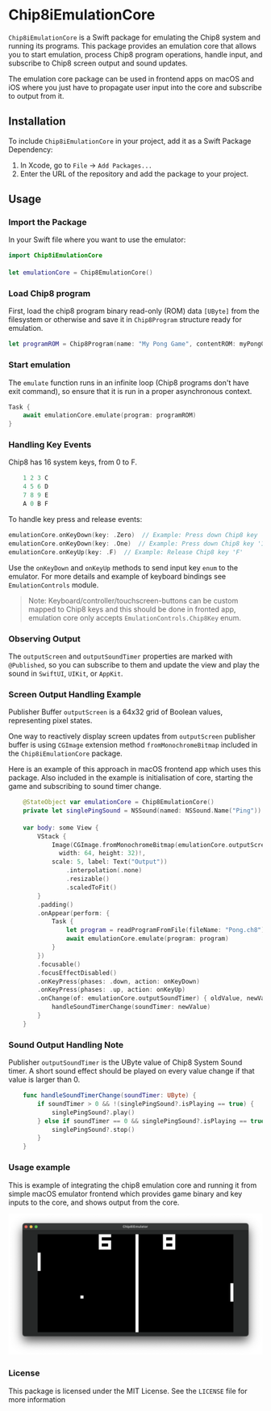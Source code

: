 # Chip8iEmulationCore

`Chip8iEmulationCore` is a Swift package for emulating the Chip8 system and running its programs. This package provides an emulation core that allows you to start emulation, process Chip8 program operations, handle input, and subscribe to Chip8 screen output and sound updates. 

The emulation core package can be used in frontend apps on macOS and iOS where you just have to propagate user input into the core and subscribe to output from it.

## Installation

To include `Chip8iEmulationCore` in your project, add it as a Swift Package Dependency:

1. In Xcode, go to `File` -> `Add Packages...`
2. Enter the URL of the repository and add the package to your project.

## Usage

### Import the Package

In your Swift file where you want to use the emulator:

```swift
import Chip8iEmulationCore

let emulationCore = Chip8EmulationCore()
```

### Load Chip8 program
First, load the chip8 program binary read-only (ROM) data `[UByte]` from the filesystem or otherwise and save it in `Chip8Program` structure ready for emulation.

```swift
let programROM = Chip8Program(name: "My Pong Game", contentROM: myPongGameROMData)
```

### Start emulation

The `emulate` function runs in an infinite loop (Chip8 programs don't have exit command), so ensure that it is run in a proper asynchronous context.
```swift
Task {
    await emulationCore.emulate(program: programROM)
}
```

### Handling Key Events
Chip8 has 16 system keys, from 0 to F. 
```swift
    1 2 3 C
    4 5 6 D
    7 8 9 E
    A 0 B F
```
To handle key press and release events:
```swift
emulationCore.onKeyDown(key: .Zero)  // Example: Press down Chip8 key '0'
emulationCore.onKeyDown(key: .One)  // Example: Press down Chip8 key '1'
emulationCore.onKeyUp(key: .F)  // Example: Release Chip8 key 'F'
```
Use the `onKeyDown` and `onKeyUp` methods to send input key `enum` to the emulator. For more details and example of keyboard bindings see `EmulationControls` module. 

> Note: Keyboard/controller/touchscreen-buttons can be custom mapped to Chip8 keys and this should be done in fronted app, emulation core only accepts `EmulationControls.Chip8Key` enum.

### Observing Output
The `outputScreen` and `outputSoundTimer` properties are marked with `@Published`, so you can subscribe to them and update the view and play the sound in `SwiftUI`, `UIKit`, or `AppKit`. 

### Screen Output Handling Example

Publisher Buffer `outputScreen` is a 64x32 grid of Boolean values, representing pixel states.

One way to reactively display screen updates from `outputScreen` publisher buffer is using `CGImage` extension method `fromMonochromeBitmap` included in the `Chip8iEmulationCore` package.

Here is an example of this approach in macOS frontend app which uses this package. Also included in the example is initialisation of core, starting the game and subscribing to sound timer change.

```swift
    @StateObject var emulationCore = Chip8EmulationCore()
    private let singlePingSound = NSSound(named: NSSound.Name("Ping"))

    var body: some View {
        VStack {
            Image(CGImage.fromMonochromeBitmap(emulationCore.outputScreen, 
              width: 64, height: 32)!, 
            scale: 5, label: Text("Output"))
                .interpolation(.none)
                .resizable()
                .scaledToFit()
        }
        .padding()
        .onAppear(perform: {
            Task {
                let program = readProgramFromFile(fileName: "Pong.ch8")
                await emulationCore.emulate(program: program)
            }
        })
        .focusable()
        .focusEffectDisabled()
        .onKeyPress(phases: .down, action: onKeyDown)
        .onKeyPress(phases: .up, action: onKeyUp)
        .onChange(of: emulationCore.outputSoundTimer) { oldValue, newValue in
            handleSoundTimerChange(soundTimer: newValue)
        }
    }

```

### Sound Output Handling Note
Publisher `outputSoundTimer` is the UByte value of Chip8 System Sound timer. A short sound effect should be played on every value change if that value is larger than 0.

```swift
    func handleSoundTimerChange(soundTimer: UByte) {
        if soundTimer > 0 && !(singlePingSound?.isPlaying == true) {
            singlePingSound?.play()
        } else if soundTimer == 0 && singlePingSound?.isPlaying == true {
            singlePingSound?.stop()
        }
    }
```

### Usage example

This is example of integrating the chip8 emulation core and running it from simple macOS emulator frontend which provides game binary and key inputs to the core, and shows output from the core.

<img src="https://github.com/danijelLoc/Chip8iEmulationCore/blob/screenshots/.assets/example-frontend.png?raw=true" alt="Usage example in macos app" width="700"/>

### License
This package is licensed under the MIT License. See the `LICENSE` file for more information


